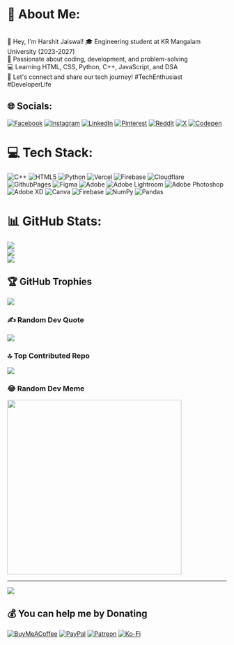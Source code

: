 
# 💫 About Me:
<br>👋 Hey, I'm Harshit Jaiswal! 🎓 Engineering student at KR Mangalam University (2023-2027) <br>🚀 Passionate about coding, development, and problem-solving<br> 💻 Learning HTML, CSS, Python, C++, JavaScript, and DSA <br>🌟 Let's connect and share our tech journey! #TechEnthusiast #DeveloperLife<br>


## 🌐 Socials:
[![Facebook](https://img.shields.io/badge/Facebook-%231877F2.svg?logo=Facebook&logoColor=white)](https://facebook.com/@harshitj183) [![Instagram](https://img.shields.io/badge/Instagram-%23E4405F.svg?logo=Instagram&logoColor=white)](https://instagram.com/@harshitj183) [![LinkedIn](https://img.shields.io/badge/LinkedIn-%230077B5.svg?logo=linkedin&logoColor=white)](https://linkedin.com/in/@harshitj183) [![Pinterest](https://img.shields.io/badge/Pinterest-%23E60023.svg?logo=Pinterest&logoColor=white)](https://pinterest.com/@harshitj183) [![Reddit](https://img.shields.io/badge/Reddit-%23FF4500.svg?logo=Reddit&logoColor=white)](https://reddit.com/user/@harshitj183) [![X](https://img.shields.io/badge/X-black.svg?logo=X&logoColor=white)](https://x.com/@harshitj183) [![Codepen](https://img.shields.io/badge/Codepen-000000?style=for-the-badge&logo=codepen&logoColor=white)](https://codepen.io/@harshitj183) 

# 💻 Tech Stack:
![C++](https://img.shields.io/badge/c++-%2300599C.svg?style=flat&logo=c%2B%2B&logoColor=white) ![HTML5](https://img.shields.io/badge/html5-%23E34F26.svg?style=flat&logo=html5&logoColor=white) ![Python](https://img.shields.io/badge/python-3670A0?style=flat&logo=python&logoColor=ffdd54) ![Vercel](https://img.shields.io/badge/vercel-%23000000.svg?style=flat&logo=vercel&logoColor=white) ![Firebase](https://img.shields.io/badge/firebase-%23039BE5.svg?style=flat&logo=firebase) ![Cloudflare](https://img.shields.io/badge/Cloudflare-F38020?style=flat&logo=Cloudflare&logoColor=white) ![GithubPages](https://img.shields.io/badge/github%20pages-121013?style=flat&logo=github&logoColor=white) ![Figma](https://img.shields.io/badge/figma-%23F24E1E.svg?style=flat&logo=figma&logoColor=white) ![Adobe](https://img.shields.io/badge/adobe-%23FF0000.svg?style=flat&logo=adobe&logoColor=white) ![Adobe Lightroom](https://img.shields.io/badge/Adobe%20Lightroom-31A8FF.svg?style=flat&logo=Adobe%20Lightroom&logoColor=white) ![Adobe Photoshop](https://img.shields.io/badge/adobe%20photoshop-%2331A8FF.svg?style=flat&logo=adobe%20photoshop&logoColor=white) ![Adobe XD](https://img.shields.io/badge/Adobe%20XD-470137?style=flat&logo=Adobe%20XD&logoColor=#FF61F6) ![Canva](https://img.shields.io/badge/Canva-%2300C4CC.svg?style=flat&logo=Canva&logoColor=white) ![Firebase](https://img.shields.io/badge/Firebase-039BE5?style=flat&logo=Firebase&logoColor=white) ![NumPy](https://img.shields.io/badge/numpy-%23013243.svg?style=flat&logo=numpy&logoColor=white) ![Pandas](https://img.shields.io/badge/pandas-%23150458.svg?style=flat&logo=pandas&logoColor=white)
# 📊 GitHub Stats:
![](https://github-readme-stats.vercel.app/api?username=@harshitj183&theme=dark&hide_border=false&include_all_commits=false&count_private=false)<br/>
![](https://github-readme-streak-stats.herokuapp.com/?user=@harshitj183&theme=dark&hide_border=false)<br/>
![](https://github-readme-stats.vercel.app/api/top-langs/?username=@harshitj183&theme=dark&hide_border=false&include_all_commits=false&count_private=false&layout=compact)

## 🏆 GitHub Trophies
![](https://github-profile-trophy.vercel.app/?username=@harshitj183&theme=radical&no-frame=false&no-bg=false&margin-w=4)

### ✍️ Random Dev Quote
![](https://quotes-github-readme.vercel.app/api?type=horizontal&theme=radical)

### 🔝 Top Contributed Repo
![](https://github-contributor-stats.vercel.app/api?username=@harshitj183&limit=5&theme=algolia&combine_all_yearly_contributions=true)

### 😂 Random Dev Meme
<img src='https://randommeme-five.vercel.app/' style="height: 400px;"/>

---
[![](https://visitcount.itsvg.in/api?id=@harshitj183&icon=0&color=1)](https://visitcount.itsvg.in)

  ## 💰 You can help me by Donating
  [![BuyMeACoffee](https://img.shields.io/badge/Buy%20Me%20a%20Coffee-ffdd00?style=for-the-badge&logo=buy-me-a-coffee&logoColor=black)](https://buymeacoffee.com/@harshitj183) [![PayPal](https://img.shields.io/badge/PayPal-00457C?style=for-the-badge&logo=paypal&logoColor=white)](https://paypal.me/@harshitj183.in) [![Patreon](https://img.shields.io/badge/Patreon-F96854?style=for-the-badge&logo=patreon&logoColor=white)](https://patreon.com/@harshitj183) [![Ko-Fi](https://img.shields.io/badge/Ko--fi-F16061?style=for-the-badge&logo=ko-fi&logoColor=white)](https://ko-fi.com/@harshitj183) 

  
<!-- Proudly created with GPRM ( https://gprm.itsvg.in ) -->
